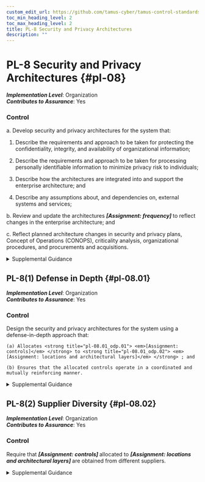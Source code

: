```yaml
---
custom_edit_url: https://github.com/tamus-cyber/tamus-control-standards/tree/main/content/tamus.edu/TAMUS_profile.yaml
toc_min_heading_level: 2
toc_max_heading_level: 2
title: PL-8 Security and Privacy Architectures
description: ""
---
```


# PL-8 Security and Privacy Architectures {#pl-08}

_**Implementation Level**_: Organization\
_**Contributes to Assurance**_: Yes

### Control



a. Develop security and privacy architectures for the system that:

1. Describe the requirements and approach to be taken for protecting the confidentiality, integrity, and availability of organizational information;

2. Describe the requirements and approach to be taken for processing personally identifiable information to minimize privacy risk to individuals;

3. Describe how the architectures are integrated into and support the enterprise architecture; and

4. Describe any assumptions about, and dependencies on, external systems and services;

b. Review and update the architectures <strong title="pl-08_odp"> <em>[Assignment: frequency]</em> </strong> to reflect changes in the enterprise architecture; and

c. Reflect planned architecture changes in security and privacy plans, Concept of Operations (CONOPS), criticality analysis, organizational procedures, and procurements and acquisitions.


<details><summary>Supplemental Guidance</summary>The security and privacy architectures at the system level are consistent with the organization-wide security and privacy architectures described in [PM-7](/catalog/pm/pm-07) , which are integral to and developed as part of the enterprise architecture. The architectures include an architectural description, the allocation of security and privacy functionality (including controls), security- and privacy-related information for external interfaces, information being exchanged across the interfaces, and the protection mechanisms associated with each interface. The architectures can also include other information, such as user roles and the access privileges assigned to each role; security and privacy requirements; types of information processed, stored, and transmitted by the system; supply chain risk management requirements; restoration priorities of information and system services; and other protection needs.<br/><br/>[SP 800-160-1](#e3cc0520-a366-4fc9-abc2-5272db7e3564) provides guidance on the use of security architectures as part of the system development life cycle process. [OMB M-19-03](#c5e11048-1d38-4af3-b00b-0d88dc26860c) requires the use of the systems security engineering concepts described in [SP 800-160-1](#e3cc0520-a366-4fc9-abc2-5272db7e3564) for high value assets. Security and privacy architectures are reviewed and updated throughout the system development life cycle, from analysis of alternatives through review of the proposed architecture in the RFP responses to the design reviews before and during implementation (e.g., during preliminary design reviews and critical design reviews).<br/><br/>In today’s modern computing architectures, it is becoming less common for organizations to control all information resources. There may be key dependencies on external information services and service providers. Describing such dependencies in the security and privacy architectures is necessary for developing a comprehensive mission and business protection strategy. Establishing, developing, documenting, and maintaining under configuration control a baseline configuration for organizational systems is critical to implementing and maintaining effective architectures. The development of the architectures is coordinated with the senior agency information security officer and the senior agency official for privacy to ensure that the controls needed to support security and privacy requirements are identified and effectively implemented. In many circumstances, there may be no distinction between the security and privacy architecture for a system. In other circumstances, security objectives may be adequately satisfied, but privacy objectives may only be partially satisfied by the security requirements. In these cases, consideration of the privacy requirements needed to achieve satisfaction will result in a distinct privacy architecture. The documentation, however, may simply reflect the combined architectures.<br/><br/>[PL-8](/catalog/pl/pl-08) is primarily directed at organizations to ensure that architectures are developed for the system and, moreover, that the architectures are integrated with or tightly coupled to the enterprise architecture. In contrast, [SA-17](/catalog/sa/sa-17) is primarily directed at the external information technology product and system developers and integrators. [SA-17](/catalog/sa/sa-17) , which is complementary to [PL-8](/catalog/pl/pl-08) , is selected when organizations outsource the development of systems or components to external entities and when there is a need to demonstrate consistency with the organization’s enterprise architecture and security and privacy architectures.</details>


## PL-8(1) Defense in Depth {#pl-08.01}

_**Implementation Level**_: Organization\
_**Contributes to Assurance**_: Yes

### Control

Design the security and privacy architectures for the system using a defense-in-depth approach that:

    (a) Allocates <strong title="pl-08.01_odp.01"> <em>[Assignment: controls]</em> </strong> to <strong title="pl-08.01_odp.02"> <em>[Assignment: locations and architectural layers]</em> </strong> ; and

    (b) Ensures that the allocated controls operate in a coordinated and mutually reinforcing manner.


<details><summary>Supplemental Guidance</summary>Organizations strategically allocate security and privacy controls in the security and privacy architectures so that adversaries must overcome multiple controls to achieve their objective. Requiring adversaries to defeat multiple controls makes it more difficult to attack information resources by increasing the work factor of the adversary; it also increases the likelihood of detection. The coordination of allocated controls is essential to ensure that an attack that involves one control does not create adverse, unintended consequences by interfering with other controls. Unintended consequences can include system lockout and cascading alarms. The placement of controls in systems and organizations is an important activity that requires thoughtful analysis. The value of organizational assets is an important consideration in providing additional layering. Defense-in-depth architectural approaches include modularity and layering (see [SA-8(3)](/catalog/sa/sa-08#sa-08.03) ), separation of system and user functionality (see [SC-2](/catalog/sc/sc-02) ), and security function isolation (see [SC-3](/catalog/sc/sc-03)).</details>


## PL-8(2) Supplier Diversity {#pl-08.02}

_**Implementation Level**_: Organization\
_**Contributes to Assurance**_: Yes

### Control

Require that <strong title="pl-08.02_odp.01"> <em>[Assignment: controls]</em> </strong> allocated to <strong title="pl-08.02_odp.02"> <em>[Assignment: locations and architectural layers]</em> </strong> are obtained from different suppliers.


<details><summary>Supplemental Guidance</summary>Information technology products have different strengths and weaknesses. Providing a broad spectrum of products complements the individual offerings. For example, vendors offering malicious code protection typically update their products at different times, often developing solutions for known viruses, Trojans, or worms based on their priorities and development schedules. By deploying different products at different locations, there is an increased likelihood that at least one of the products will detect the malicious code. With respect to privacy, vendors may offer products that track personally identifiable information in systems. Products may use different tracking methods. Using multiple products may result in more assurance that personally identifiable information is inventoried.</details>
